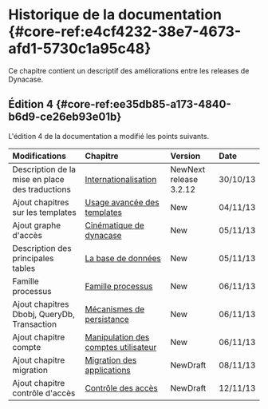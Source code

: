 # Historique de la documentation {#core-ref:e4cf4232-38e7-4673-afd1-5730c1a95c48}

Ce chapitre contient un descriptif des améliorations entre les releases de 
Dynacase.

## Édition 4 {#core-ref:ee35db85-a173-4840-b6d9-ce26eb93e01b}

L'édition 4 de la documentation a modifié les points suivants.


|                  Modifications                  |                     Chapitre                    |                                           Version                                           |   Date   |
| :---------------------------------------------- | :---------------------------------------------- | :------------------------------------------------------------------------------------------ | :------- |
| Description de la mise en place des traductions | [Internationalisation][i18n]                    | <span class="flag new">New</span><span class="flag next-release">Next release 3.2.12</span> | 30/10/13 |
| Ajout chapitres sur les templates               | [Usage avancée des templates][advtemplate]      | <span class="flag new">New</span>                                                           | 04/11/13 |
| Ajout graphe d'accès                            | [Cinématique de dynacase][cinematique]          | <span class="flag new">New</span>                                                           | 05/11/13 |
| Description des principales tables              | [La base de données][database]                  | <span class="flag new">New</span>                                                           | 05/11/13 |
| Famille processus                               | [Famille processus][processus]                  | <span class="flag new">New</span>                                                           | 06/11/13 |
| Ajout chapitres Dbobj, QueryDb, Transaction     | [Mécanismes de persistance][histo]              | <span class="flag new">New</span>                                                           | 06/11/13 |
| Ajout chapitre compte                           | [Manipulation des comptes utilisateur][account] | <span class="flag new">New</span>                                                           | 06/11/13 |
| Ajout chapitre migration                        | [Migration des applications][migration]         | <span class="flag new">New</span><span class="flag draft">Draft</span>                      | 08/11/13 |
| Ajout chapitre contrôle d'accès                 | [Contrôle des accès][accesscontrol]             | <span class="flag new">New</span><span class="flag draft">Draft</span>                      | 12/11/13 |


<!-- link -->
[histo]:        #core-ref:e4cf4232-38e7-4673-afd1-5730c1a95c48
[persist]:      #core-ref:5f09399c-bb49-4033-90d6-c04876948269
[account]:      #core-ref:68c93fb2-088c-435a-b4ac-e1b94095d0c9
[cinematique]:  #core-ref:24705f94-2dee-4e84-9429-d89dafe83589
[advtemplate]:  #core-ref:af9ea76c-069e-49e1-a382-efc8ca35f1eb
[database]:     #core-ref:e97a35de-f7f4-465d-8b2d-5c7bab5656eb
[i18n]:         #core-ref:8f3ad20a-4630-4e86-937b-da3fa26ba423
[processus]:    #core-ref:4a65995d-a61d-4325-89e2-1a9ce15f76e8
[migration]:    #core-ref:d2bd57f9-7b5a-46b0-8570-6b5b0710d7c3
[accesscontrol]:    #core-ref:8d73fa24-b721-4a16-a34b-846004e3e9ca